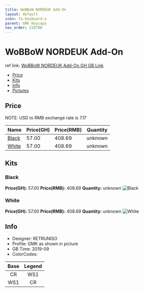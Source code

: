 ```yaml
---
title: WoBBoW NORDEUK Add-On
layout: default
icon: fa-keyboard-o
parent: GMK Keycaps
nav_order: 310780
---
```


# WoBBoW NORDEUK Add-On

ref link: [WoBBoW NORDEUK Add-On GH GB Link](https://geekhack.org/index.php?topic=99984.0
)

* [Price](#price)
* [Kits](#kits)
* [Info](#info)
* [Pictures](#pictures)


## Price
NOTE: USD to RMB exchange rate is 7.17

| Name          | Price(GH)    |  Price(RMB) | Quantity |
| ------------- | ------------ |  ---------- | -------- |
|[Black](#black)|57.00|408.69|unknown|
|[White](#white)|57.00|408.69|unknown|


## Kits
### Black
**Price(GH):** 57.00    **Price(RMB):** 408.69    **Quantity:** unknown
<img src="{{ 'assets/images/gmk-keycaps/wobbownordeukadd-on/kits_pics/black.jpg' | relative_url }}" alt="Black" class="image featured">

### White
**Price(GH):** 57.00    **Price(RMB):** 408.69    **Quantity:** unknown
<img src="{{ 'assets/images/gmk-keycaps/wobbownordeukadd-on/kits_pics/white.jpg' | relative_url }}" alt="White" class="image featured">


## Info
* Designer: RETRUNISO
* Profile: GMK as shown in picture
* GB Time: 2019-09
* ColorCodes:  


Base | Legend
:------:|:------:
CR|WS1
WS1|CR
